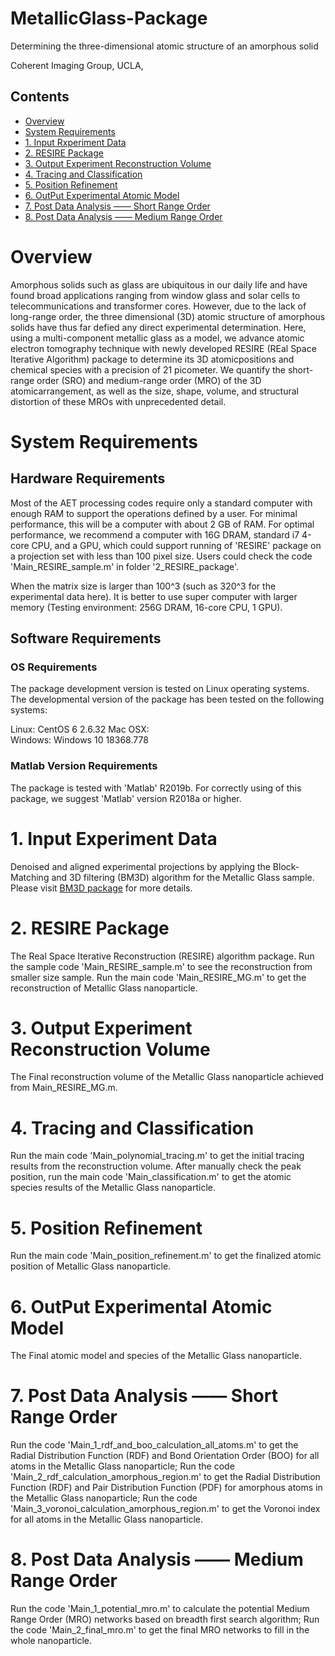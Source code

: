 # MetallicGlass-Package

Determining the three-dimensional atomic structure of an amorphous solid

Coherent Imaging Group, UCLA, 


## Contents

- [Overview](#overview)
- [System Requirements](#system-requirements)
- [1. Input Rxperiment Data](#1-input-experiment-data)
- [2. RESIRE Package](#2-resire-package)
- [3. Output Experiment Reconstruction Volume](#3-output-experiment-reconstruction-volume)
- [4. Tracing and Classification](#4-tracing-and-classification)
- [5. Position Refinement](#5-position-refinement)
- [6. OutPut Experimental Atomic Model](#6-output-experimetal-atomic-model)
- [7. Post Data Analysis —— Short Range Order](#7-post-data-analysis-short-range-order)
- [8. Post Data Analysis —— Medium Range Order](#8-post-data-analysis-medium-range-order)

# Overview

Amorphous solids such as glass are ubiquitous in our daily life and have found broad applications ranging from window glass and solar cells to telecommunications and transformer cores. However, due to the lack of long-range order, the three dimensional (3D) atomic structure of amorphous solids have thus far defied any direct experimental determination. Here, using a multi-component metallic glass
as a model, we advance atomic electron tomography technique with newly developed RESIRE (REal Space Iterative Algorithm) package to determine its 3D atomicpositions and chemical species with a precision of 21 picometer. We quantify the short-range order (SRO) and medium-range order (MRO) of the 3D atomicarrangement, as well as the size, shape,
volume, and structural distortion of these MROs with unprecedented detail.

# System Requirements

## Hardware Requirements

Most of the AET processing codes require only a standard computer with enough RAM to support the operations defined by a user. For minimal performance, this will be a computer with about 2 GB of RAM. For optimal performance, we recommend a computer with 16G DRAM, standard i7 4-core CPU, and a GPU, which could support running of 'RESIRE' package on a projection set with less than 100 pixel size.
Users could check the code 'Main_RESIRE_sample.m' in folder '2_RESIRE_package'.

When the matrix size is larger than 100^3 (such as 320^3 for the experimental data here). It is better to use super computer with larger memory (Testing environment: 256G DRAM, 16-core CPU, 1 GPU).

## Software Requirements

### OS Requirements

The package development version is tested on Linux operating systems. The developmental version of the package has been tested on the following systems:

Linux: CentOS 6 2.6.32
Mac OSX:  
Windows: Windows 10 18368.778

### Matlab Version Requirements

The package is tested with 'Matlab' R2019b. For correctly using of this package, we suggest 'Matlab' version R2018a or higher.

# 1. Input Experiment Data

Denoised and aligned experimental projections by applying the Block-Matching and 3D filtering (BM3D) algorithm for the Metallic Glass sample. Please visit [BM3D package](http://www.cs.tut.fi/~foi/GCF-BM3D/) for more details.

# 2. RESIRE Package

The Real Space Iterative Reconstruction (RESIRE) algorithm package. Run the sample code 'Main_RESIRE_sample.m' to see the reconstruction from smaller size sample. Run the main code 'Main_RESIRE_MG.m' to get the reconstruction of Metallic Glass nanoparticle.

# 3. Output Experiment Reconstruction Volume

The Final reconstruction volume of the Metallic Glass nanoparticle achieved from Main_RESIRE_MG.m.

# 4. Tracing and Classification

Run the main code 'Main_polynomial_tracing.m' to get the initial tracing results from the reconstruction volume. After manually check the peak position, run the main code 'Main_classification.m' to get the atomic species results of the Metallic Glass nanoparticle.

# 5. Position Refinement

Run the main code 'Main_position_refinement.m' to get the finalized atomic position of Metallic Glass nanoparticle.

# 6. OutPut Experimental Atomic Model

The Final atomic model and species of the Metallic Glass nanoparticle.

# 7. Post Data Analysis —— Short Range Order

Run the code 'Main_1_rdf_and_boo_calculation_all_atoms.m' to get the Radial Distribution Function (RDF) and Bond Orientation Order (BOO) for all atoms in the Metallic Glass nanoparticle; Run the code 'Main_2_rdf_calculation_amorphous_region.m' to get the Radial Distribution Function (RDF) and Pair Distribution Function (PDF) for amorphous atoms in the Metallic Glass nanoparticle; Run the code 'Main_3_voronoi_calculation_amorphous_region.m' to get the Voronoi index for all atoms in the Metallic Glass nanoparticle.

# 8. Post Data Analysis —— Medium Range Order

Run the code 'Main_1_potential_mro.m' to calculate the potential Medium Range Order (MRO) networks based on breadth first search algorithm; Run the code 'Main_2_final_mro.m' to get the final MRO networks to fill in the whole nanoparticle.
